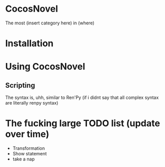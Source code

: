 # CocosNovel

The most (insert category here) in (where)

# Installation

# Using CocosNovel
## Scripting

The syntax is, uhh, similar to Ren'Py (if i didnt say that all complex syntax are literally renpy syntax)

# The fucking large TODO list (update over time)
- Transformation
- Show statement
- take a nap
